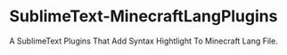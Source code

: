 # SublimeText-MinecraftLangPlugins
A SublimeText Plugins That Add Syntax Hightlight To Minecraft Lang File.
